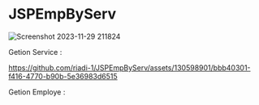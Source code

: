 # JSPEmpByServ

![Screenshot 2023-11-29 211824](https://github.com/riadi-1/JSPEmpByServ/assets/130598901/d634e0aa-eded-4f3e-ab14-99fceafd7d0d)


Getion Service :

https://github.com/riadi-1/JSPEmpByServ/assets/130598901/bbb40301-f416-4770-b90b-5e36983d6515

Getion Employe :


